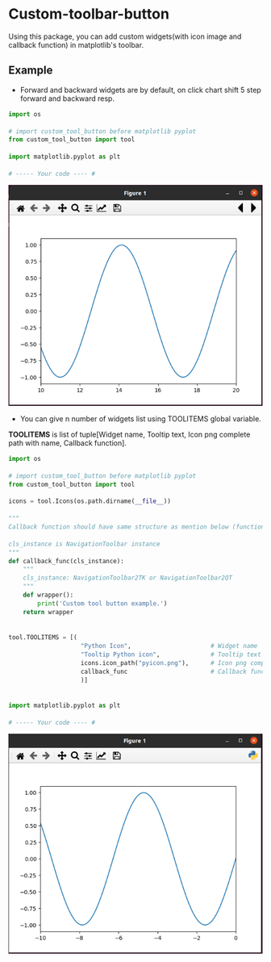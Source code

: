 # Custom-toolbar-button

Using this package, you can add custom widgets(with icon image and callback function) in matplotlib's toolbar.
 

Example
-------

* Forward and backward widgets are by default, on click chart shift 5 step forward and backward resp.

```python
import os

# import custom_tool_button before matplotlib pyplot 
from custom_tool_button import tool

import matplotlib.pyplot as plt

# ----- Your code ---- #
```

![Forward Backward icon](https://raw.githubusercontent.com/jmishra01/Custom-button-in-Matplotlib-toolbar/main/example/forward_backward_icon.png?raw=true)


* You can give n number of widgets list using TOOLITEMS global variable.

**TOOLITEMS** is list of tuple[Widget name, Tooltip text, Icon png complete path with name, Callback function]. 

```python
import os

# import custom_tool_button before matplotlib pyplot 
from custom_tool_button import tool

icons = tool.Icons(os.path.dirname(__file__))

"""
Callback function should have same structure as mention below (function callback_func)

cls_instance is NavigationToolbar instance
"""
def callback_func(cls_instance):
    """
	cls_instance: NavigationToolbar2TK or NavigationToolbar2QT
	"""
    def wrapper(): 
        print('Custom tool button example.')
    return wrapper


tool.TOOLITEMS = [(
                    "Python Icon",                      # Widget name 
                    "Tooltip Python icon",              # Tooltip text
                    icons.icon_path("pyicon.png"),      # Icon png complete path with name
                    callback_func                       # Callback function
                    )]


import matplotlib.pyplot as plt

# ----- Your code ---- #
```
![Custom Python icon](https://raw.githubusercontent.com/jmishra01/Custom-button-in-Matplotlib-toolbar/main/example/custom_python_icon.png)

